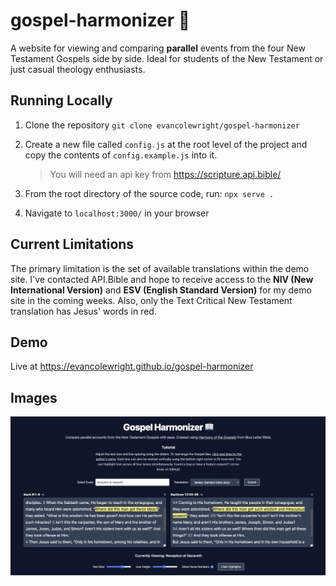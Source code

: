 # gospel-harmonizer 📖

A website for viewing and comparing **parallel** events from the four New Testament Gospels side by side. Ideal for students of the New Testament or just casual theology enthusiasts.

## Running Locally

1. Clone the repository
   `git clone evancolewright/gospel-harmonizer`

2. Create a new file called `config.js` at the root level of the project and copy the contents of `config.example.js` into it.

   > You will need an api key from https://scripture.api.bible/

3. From the root directory of the source code, run: `npx serve .`

4. Navigate to `localhost:3000/` in your browser

## Current Limitations

The primary limitation is the set of available translations within the demo site. I've contacted API.Bible and hope to receive access to the **NIV (New International Version)** and **ESV (English Standard Version)** for my demo site in the coming weeks. Also, only the Text Critical New Testament translation has Jesus' words in red.

## Demo

Live at https://evancolewright.github.io/gospel-harmonizer

## Images

![ui](image.png 'ui')
